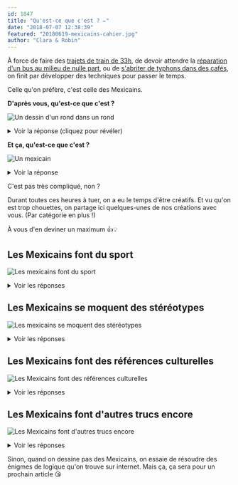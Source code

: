 ```yaml
---
id: 1847
title: "Qu'est-ce que c'est ? ✏️"
date: "2018-07-07 12:38:39"
featured: "20180619-mexicains-cahier.jpg"
author: "Clara & Robin"
---
```


À force de faire des
[trajets de train de 33h](https://eaudepoisson.com/2017/12/13/33-heures-transvietnamien/),
de devoir attendre la
[réparation d'un bus au milieu de nulle part](https://eaudepoisson.com/2018/06/18/la-panne/),
ou de
[s'abriter de typhons dans des cafés](https://eaudepoisson.com/2018/06/17/saison-des-pluies-a-bagan/),
on finit par développer des techniques pour passer le temps.

Celle qu'on préfère, c'est celle des Mexicains.

**D'après vous, qu'est-ce que c'est ?**

![Un dessin d'un rond dans un rond](20180619-mexicains-simple.png)

<details>
<summary>Voir la réponse (cliquez pour révéler)</summary>
C'est un Mexicain vu du ciel (avec son sombrero !)
</details>

**Et ça, qu'est-ce que c'est ?**

![Un mexicain](20180619-mexicains-balai.png)

<details>
<summary>Voir la réponse</summary>
C'est un Mexicain avec un balai.
</details>

C'est pas très compliqué, non ?

Durant toutes ces heures à tuer, on a eu le temps d'être créatifs. Et vu qu'on
est trop chouettes, on partage ici quelques-unes de nos créations avec vous.
(Par catégorie en plus !)

À vous d'en deviner un maximum 👍💡

## Les Mexicains font du sport

![Les mexicains font du sport](20180619-mexicains-sport.png)

<details>
<summary>Voir les réponses</summary>

1. _Un Mexicain à skis qui fait du chasse-neige._
2. _Un Mexicain qui fait du lancer du poids._
3. _Un Mexicain qui tire à l'arc sur une cible._
4. _Un Mexicain qui fait du bob suisse._
5. _Deux Mexicains brancardiers à un match de la Coupe du Monde._
6. _Un Mexicain qui fait du hula hoop._
7. _Un Mexicain qui joue au mini-golf._
8. _Un Mexicain qui vole en wingsuit._
9. _Quatre Mexicains au départ d'une course à pied, avec le Mexicain qui a tiré
   le coup de départ (à travers son sombrero)._
10. _Des Mexicains qui jouent au curling._

</details>

## Les Mexicains se moquent des stéréotypes

![Les mexicains se moquent des stéréotypes](20180619-mexicains-stereotypes.png)

<details>
<summary>Voir les réponses</summary>

11. _Un Mexicain français qui se balade avec sa baguette._
12. _Trois Mexicains suisses qui mangent une fondue._
13. _Un Mexicain portugais qui passe l'ouchpirateur._
14. _Un Mexicain anglais qui fait de la haute-cuisine (des toasts)._
15. _Un Mexicain suisse qui joue du cor des Alpes._
16. _Un Mexicain américain qui mange au McDo._
17. _Un Mexicain chinois qui fait des calculs sur son boulier._
18. _Une famille mexico-vietnamienne sur sa moto._
19. _Un Mexicain japonais qui mange des sushis._

</details>

## Les Mexicains font des références culturelles

![Les Mexicains font des références culturelles](20180619-mexicains-culture.png)

<details>
<summary>Voir les réponses</summary>

20. _Harry Potter mexicain qui traverse le mur pour aller sur le quai 9 3/4._
21. _Les Beatles mexicains qui traversent Abbey Road._
22. _Les Trois Mexicaires._
23. _Guillaume Tell mexicain et son fils._
24. _Un duel entre Harry Potter et Voldemort mexicains._
25. _Scott mexicain des X-Men et son regard laser destructeur._
26. _Harry Potter mexicain qui joue au Quidditch et tente d'attraper le vif
    d'or._
27. _Wolverine mexicain des X-Men._

</details>

## Les Mexicains font d'autres trucs encore

![Les Mexicains font d'autres trucs encore](20180619-mexicains-autres.png)

<details>
<summary>Voir les réponses</summary>

28. _Un Mexicain papa qui fait tournoyer son fils du bout des bras._
29. _Un Mexicain qui va aux toilettes._
30. _Un Mexicain qui vend des ballons._
31. _Un Mexicain qui retire son sombrero pour l'accrocher sur un crochet._
32. _Un Mexicain avec une pancarte "free hugs"._
33. _Un Mexicain ramoneur._
34. _Florian mexicain au bar avec son verre et sa bouteille de Jägermeister._
35. _Un Mexicain qui fait de la tyrolienne._
36. _Plein de Mexico-Vietnamiens à scooter sur un rond-point._

</details>

Sinon, quand on dessine pas des Mexicains, on essaie de résoudre des énigmes de
logique qu'on trouve sur internet. Mais ça, ça sera pour un prochain article 😘
